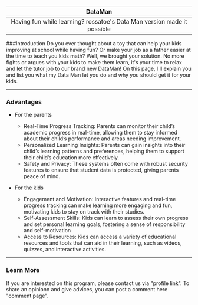 | DataMan |
|:-------------:|
| Having fun while learning? rossatoe's Data Man version made it possible |

###Introduction
Do you ever thought about a toy that can help your kids improving at school while having fun? Or make your job as a father easier at the time to teach you kids math? Well, we brought your solution.
No more fights or argues with your kids to make them learn, it's your time to relax and let the tutor job to our brand new DataMan!
On this page, I'll explain you and list you what my Data Man let you do and why you should get it for your kids.

---

### Advantages
- For the parents
  * Real-Time Progress Tracking: Parents can monitor their child’s academic progress in real-time, allowing them to stay informed about their child’s performance and areas needing improvement.
  * Personalized Learning Insights: Parents can gain insights into their child’s learning patterns and preferences, helping them to support their child’s education more effectively.
  * Safety and Privacy: These systems often come with robust security features to ensure that student data is protected, giving parents peace of mind.

- For the kids
  * Engagement and Motivation: Interactive features and real-time progress tracking can make learning more engaging and fun, motivating kids to stay on track with their studies.
  * Self-Assessment Skills: Kids can learn to assess their own progress and set personal learning goals, fostering a sense of responsibility and self-motivation
  * Access to Resources: Kids can access a variety of educational resources and tools that can aid in their learning, such as videos, quizzes, and interactive activities.

---

### Learn More
If you are interested on this program, please contact us via "profile link".
To share an opinionn and give advices, you can post a comment here "comment page".
